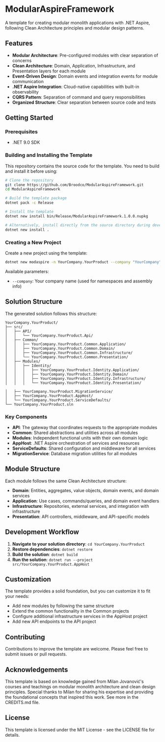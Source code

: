 # ModularAspireFramework

A template for creating modular monolith applications with .NET Aspire, following Clean Architecture principles and modular design patterns.

## Features

- **Modular Architecture**: Pre-configured modules with clear separation of concerns
- **Clean Architecture**: Domain, Application, Infrastructure, and Presentation layers for each module
- **Event-Driven Design**: Domain events and integration events for module communication
- **.NET Aspire Integration**: Cloud-native capabilities with built-in observability
- **CQRS Pattern**: Separation of command and query responsibilities
- **Organized Structure**: Clear separation between source code and tests

## Getting Started

### Prerequisites

- .NET 9.0 SDK

### Building and Installing the Template

This repository contains the source code for the template. You need to build and install it before using:

```bash
# Clone the repository
git clone https://github.com/Broodco/ModularAspireFramework.git
cd ModularAspireFramework

# Build the template package
dotnet pack -c Release

# Install the template
dotnet new install bin/Release/ModularAspireFramework.1.0.0.nupkg

# Alternatively, install directly from the source directory during development
dotnet new install .
```

### Creating a New Project

Create a new project using the template:

```bash
dotnet new modaspire -n YourCompany.YourProduct --company "YourCompany"
```

Available parameters:

- `--company`: Your company name (used for namespaces and assembly info)

## Solution Structure

The generated solution follows this structure:

```
YourCompany.YourProduct/
├── src/
│   ├── API/
│   │   └── YourCompany.YourProduct.Api/
│   ├── Common/
│   │   ├── YourCompany.YourProduct.Common.Application/
│   │   ├── YourCompany.YourProduct.Common.Domain/
│   │   ├── YourCompany.YourProduct.Common.Infrastructure/
│   │   └── YourCompany.YourProduct.Common.Presentation/
│   ├── Modules/
│   │   ├── Identity/
│   │   │   ├── YourCompany.YourProduct.Identity.Application/
│   │   │   ├── YourCompany.YourProduct.Identity.Domain/
│   │   │   ├── YourCompany.YourProduct.Identity.Infrastructure/
│   │   │   └── YourCompany.YourProduct.Identity.Presentation/

│   ├── YourCompany.YourProduct.MigrationService/
│   ├── YourCompany.YourProduct.AppHost/
│   └── YourCompany.YourProduct.ServiceDefaults/
└── YourCompany.YourProduct.sln
```

### Key Components

- **API**: The gateway that coordinates requests to the appropriate modules
- **Common**: Shared abstractions and utilities across all modules
- **Modules**: Independent functional units with their own domain logic
- **AppHost**: .NET Aspire orchestration of services and resources
- **ServiceDefaults**: Shared configuration and middleware for all services
- **MigrationService**: Database migration utilities for all modules

## Module Structure

Each module follows the same Clean Architecture structure:

- **Domain**: Entities, aggregates, value objects, domain events, and domain services
- **Application**: Use cases, commands/queries, and domain event handlers
- **Infrastructure**: Repositories, external services, and integration with infrastructure
- **Presentation**: API controllers, middleware, and API-specific models

## Development Workflow

1. **Navigate to your solution directory**: `cd YourCompany.YourProduct`
2. **Restore dependencies**: `dotnet restore`
3. **Build the solution**: `dotnet build`
4. **Run the solution**: `dotnet run --project src/YourCompany.YourProduct.AppHost`

## Customization

The template provides a solid foundation, but you can customize it to fit your needs:

- Add new modules by following the same structure
- Extend the common functionality in the Common projects
- Configure additional infrastructure services in the AppHost project
- Add new API endpoints to the API project

## Contributing

Contributions to improve the template are welcome. Please feel free to submit issues or pull requests.

## Acknowledgements

This template is based on knowledge gained from Milan Jovanović's courses and teachings on modular monolith architecture and clean design principles. Special thanks to Milan for sharing his expertise and providing the foundational concepts that inspired this work.
See more in the CREDITS.md file.

## License

This template is licensed under the MIT License - see the LICENSE file for details.